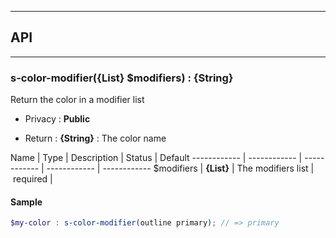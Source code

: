 


-----------------------------
## API
-----------------------------

### s-color-modifier({List} $modifiers) : {String}
Return the color in a modifier list
- Privacy : **Public**

- Return : **{String}** : The color name

Name | Type | Description | Status | Default
------------ | ------------ | ------------ | ------------ | ------------
$modifiers | **{List}** | The modifiers list | required | 


#### Sample
```scss
$my-color : s-color-modifier(outline primary); // => primary

```


